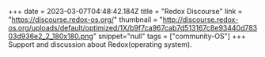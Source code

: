 +++
date = 2023-03-07T04:48:42.184Z
title = "Redox Discourse"
link = "https://discourse.redox-os.org/"
thumbnail = "http://discourse.redox-os.org/uploads/default/optimized/1X/b9f7ca967cab7d513167c8e93440d78303d936e2_2_180x180.png"
snippet="null"
tags = ["community-OS"]
+++
Support and discussion about Redox(operating system).

